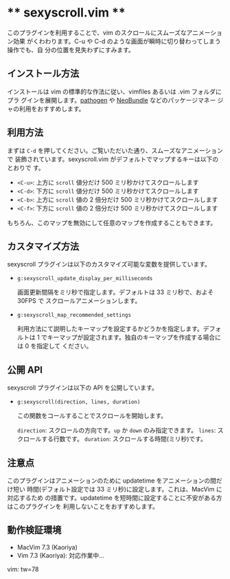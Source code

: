** sexyscroll.vim **
====================

このプラグインを利用することで、vim のスクロールにスムーズなアニメーション効果
がくわわります。C-u や C-d のような画面が瞬時に切り替わってしまう操作でも、自
分の位置を見失わずにすみます。

インストール方法
----------------

インストールは vim の標準的な作法に従い、vimfiles あるいは .vim フォルダにプラ
グインを展開します。[pathogen](https://github.com/tpope/vim-pathogen) や
[NeoBundle](https://github.com/Shougo/neobundle.vim) などのパッケージマネー
ジャの利用をおすすめします。

利用方法
--------

まずは `C-d` を押してください。ご覧いただいた通り、スムーズなアニメーションで
装飾されています。sexyscroll.vim がデフォルトでマップするキーは以下のとおりで
す。

- `<C-u>`: 上方に `scroll` 値分だけ 500 ミリ秒かけてスクロールします
- `<C-d>`: 下方に `scroll` 値分だけ 500 ミリ秒かけてスクロールします
- `<C-b>`: 上方に `scroll` 値の 2 倍分だけ 500 ミリ秒かけてスクロールします
- `<C-f>`: 下方に `scroll` 値の 2 倍分だけ 500 ミリ秒かけてスクロールします

もちろん、このマップを無効にして任意のマップを作成することもできます。

カスタマイズ方法
----------------

sexyscroll プラグインは以下のカスタマイズ可能な変数を提供しています。

- `g:sexyscroll_update_display_per_milliseconds`

  画面更新間隔をミリ秒で指定します。デフォルトは 33 ミリ秒で、およそ 30FPS で
  スクロールアニメーションします。

- `g:sexyscroll_map_recommended_settings`

  利用方法にて説明したキーマップを設定するかどうかを指定します。デフォルトは 1
  でキーマップが設定されます。独自のキーマップを作成する場合には 0 を指定して
  ください。


公開 API
--------

sexyscroll プラグインは以下の API を公開しています。

- `g:sexyscroll(direction, lines, duration)`

  この関数をコールすることでスクロールを開始します。

  `direction`: スクロールの方向です。`up` か `down` のみ指定できます。
  `lines`: スクロールする行数です。
  `duration`: スクロールする時間(ミリ秒)です。

注意点
------

このプラグインはアニメーションのために updatetime をアニメーションの間だけ短い
時間(デフォルト設定では 33 ミリ秒)に設定します。これは、MacVim に対応するため
の措置です。updatetime を短時間に設定することに不安がある方はこのプラグインを
利用しないことをおすすめします。

動作検証環境
------------

- MacVim 7.3 (Kaoriya)
- Vim 7.3 (Kaoriya): 対応作業中...

vim: tw=78
